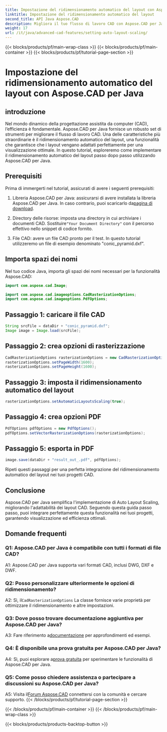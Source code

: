 ```yaml
---
title: Impostazione del ridimensionamento automatico del layout con Aspose.CAD per Java
linktitle: Impostazione del ridimensionamento automatico del layout
second_title: API Java Aspose.CAD
description: Migliora il tuo flusso di lavoro CAD con Aspose.CAD per Java. Questa guida passo passo introduce il ridimensionamento automatico del layout, garantendo visualizzazione ed efficienza ottimali. Scarica la libreria, segui il tutorial e rivoluziona i tuoi progetti CAD.
weight: 17
url: /it/java/advanced-cad-features/setting-auto-layout-scaling/
---
```


{{< blocks/products/pf/main-wrap-class >}}
{{< blocks/products/pf/main-container >}}
{{< blocks/products/pf/tutorial-page-section >}}

# Impostazione del ridimensionamento automatico del layout con Aspose.CAD per Java

## introduzione

Nel mondo dinamico della progettazione assistita da computer (CAD), l’efficienza è fondamentale. Aspose.CAD per Java fornisce un robusto set di strumenti per migliorare il flusso di lavoro CAD. Una delle caratteristiche più straordinarie è il ridimensionamento automatico del layout, una funzionalità che garantisce che i layout vengano adattati perfettamente per una visualizzazione ottimale. In questo tutorial, esploreremo come implementare il ridimensionamento automatico del layout passo dopo passo utilizzando Aspose.CAD per Java.

## Prerequisiti

Prima di immergerti nel tutorial, assicurati di avere i seguenti prerequisiti:

1.  Libreria Aspose.CAD per Java: assicurarsi di avere installata la libreria Aspose.CAD per Java. In caso contrario, puoi scaricarlo da[pagina di download](https://releases.aspose.com/cad/java/).

2.  Directory delle risorse: imposta una directory in cui archiviare i documenti CAD. Sostituire`"Your Document Directory"` con il percorso effettivo nello snippet di codice fornito.

3. File CAD: avere un file CAD pronto per il test. In questo tutorial utilizzeremo un file di esempio denominato "conic_pyramid.dxf".

## Importa spazi dei nomi

Nel tuo codice Java, importa gli spazi dei nomi necessari per la funzionalità Aspose.CAD:

```java
import com.aspose.cad.Image;

import com.aspose.cad.imageoptions.CadRasterizationOptions;
import com.aspose.cad.imageoptions.PdfOptions;
```

## Passaggio 1: caricare il file CAD

```java
String srcFile = dataDir + "conic_pyramid.dxf";
Image image = Image.load(srcFile);
```

## Passaggio 2: crea opzioni di rasterizzazione

```java
CadRasterizationOptions rasterizationOptions = new CadRasterizationOptions();
rasterizationOptions.setPageWidth(1600);
rasterizationOptions.setPageHeight(1600);
```

## Passaggio 3: imposta il ridimensionamento automatico del layout

```java
rasterizationOptions.setAutomaticLayoutsScaling(true);
```

## Passaggio 4: crea opzioni PDF

```java
PdfOptions pdfOptions = new PdfOptions();
pdfOptions.setVectorRasterizationOptions(rasterizationOptions);
```

## Passaggio 5: esporta in PDF

```java
image.save(dataDir + "result_out_.pdf", pdfOptions);
```

Ripeti questi passaggi per una perfetta integrazione del ridimensionamento automatico del layout nei tuoi progetti CAD.

## Conclusione

Aspose.CAD per Java semplifica l'implementazione di Auto Layout Scaling, migliorando l'adattabilità dei layout CAD. Seguendo questa guida passo passo, puoi integrare perfettamente questa funzionalità nei tuoi progetti, garantendo visualizzazione ed efficienza ottimali.

## Domande frequenti

### Q1: Aspose.CAD per Java è compatibile con tutti i formati di file CAD?

A1: Aspose.CAD per Java supporta vari formati CAD, inclusi DWG, DXF e DWF.

### Q2: Posso personalizzare ulteriormente le opzioni di ridimensionamento?

 A2: Sì, il`CadRasterizationOptions` La classe fornisce varie proprietà per ottimizzare il ridimensionamento e altre impostazioni.

### Q3: Dove posso trovare documentazione aggiuntiva per Aspose.CAD per Java?

 A3: Fare riferimento a[documentazione](https://reference.aspose.com/cad/java/) per approfondimenti ed esempi.

### Q4: È disponibile una prova gratuita per Aspose.CAD per Java?

 A4: Sì, puoi esplorare a[prova gratuita](https://releases.aspose.com/) per sperimentare le funzionalità di Aspose.CAD per Java.

### Q5: Come posso chiedere assistenza o partecipare a discussioni su Aspose.CAD per Java?

A5: Visita il[Forum Aspose.CAD](https://forum.aspose.com/c/cad/19) connettersi con la comunità e cercare supporto.
{{< /blocks/products/pf/tutorial-page-section >}}

{{< /blocks/products/pf/main-container >}}
{{< /blocks/products/pf/main-wrap-class >}}

{{< blocks/products/products-backtop-button >}}
